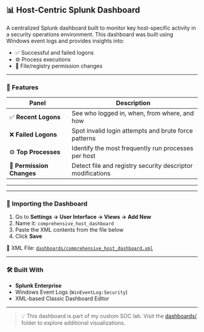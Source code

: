 ## 📊 Host-Centric Splunk Dashboard

A centralized Splunk dashboard built to monitor key host-specific activity in a security operations environment. This dashboard was built using Windows event logs and provides insights into:

- ✅ Successful and failed logons
- ⚙️ Process executions
- 🔐 File/registry permission changes

---

### 🧠 Features

| Panel                     | Description                                                |
|---------------------------|------------------------------------------------------------|
| ✅ **Recent Logons**       | See who logged in, when, from where, and how              |
| ❌ **Failed Logons**       | Spot invalid login attempts and brute force patterns       |
| ⚙️ **Top Processes**       | Identify the most frequently run processes per host        |
| 🔐 **Permission Changes**  | Detect file and registry security descriptor modifications |

---

---

### 🧾 Importing the Dashboard

1. Go to **Settings → User Interface → Views → Add New**
2. Name it: `comprehensive_host_dashboard`
3. Paste the XML contents from the file below
4. Click **Save**

📂 XML File: [`dashboards/comprehensive_host_dashboard.xml`](./dashboards/comprehensive_host_dashboard.xml)

---

### 🛠️ Built With

- **Splunk Enterprise**
- Windows Event Logs (`WinEventLog:Security`)
- XML-based Classic Dashboard Editor

---

> 💡 This dashboard is part of my custom SOC lab. Visit the [dashboards/](./dashboards/) folder to explore additional visualizations.
